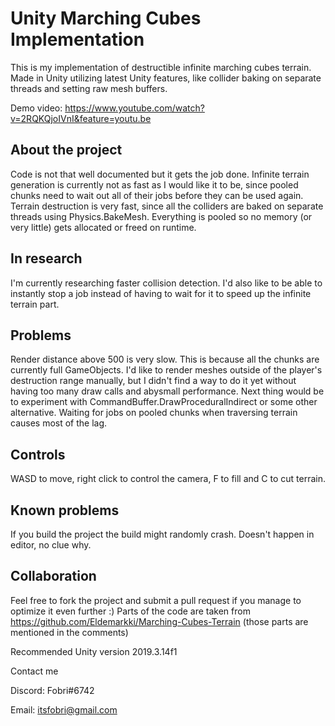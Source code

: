 # Unity Marching Cubes Implementation
This is my implementation of destructible infinite marching cubes terrain. Made in Unity utilizing latest Unity features, like collider baking on separate threads and setting raw mesh buffers.

Demo video: https://www.youtube.com/watch?v=2RQKQjoIVnI&feature=youtu.be

## About the project
Code is not that well documented but it gets the job done. Infinite terrain generation is currently not as fast as I would like it to be, since pooled chunks need to wait out all of their jobs before they can be used again. Terrain destruction is very fast, since all the colliders are baked on separate threads using Physics.BakeMesh. Everything is pooled so no memory (or very little) gets allocated or freed on runtime.

## In research
I'm currently researching faster collision detection. I'd also like to be able to instantly stop a job instead of having to wait for it to speed up the infinite terrain part.

## Problems
Render distance above 500 is very slow. This is because all the chunks are currently full GameObjects. I'd like to render meshes outside of the player's destruction range manually, but I didn't find a way to do it yet without having too many draw calls and abysmall performance. Next thing would be to experiment with CommandBuffer.DrawProceduralIndirect or some other alternative. Waiting for jobs on pooled chunks when traversing terrain causes most of the lag.

## Controls
WASD to move, right click to control the camera, F to fill and C to cut terrain.

## Known problems
If you build the project the build might randomly crash. Doesn't happen in editor, no clue why.

## Collaboration
Feel free to fork the project and submit a pull request if you manage to optimize it even further :)
Parts of the code are taken from https://github.com/Eldemarkki/Marching-Cubes-Terrain (those parts are mentioned in the comments)

Recommended Unity version 2019.3.14f1


Contact me

Discord: Fobri#6742

Email: itsfobri@gmail.com
